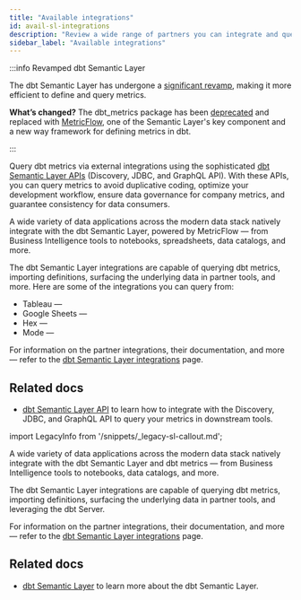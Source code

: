```yaml
---
title: "Available integrations"
id: avail-sl-integrations
description: "Review a wide range of partners you can integrate and query with the dbt Semantic Layer."
sidebar_label: "Available integrations"
---
```


<VersionBlock firstVersion="1.6">

:::info Revamped dbt Semantic Layer

The dbt Semantic Layer has undergone a [significant revamp](https://www.getdbt.com/blog/dbt-semantic-layer-whats-next/), making it more efficient to define and query metrics.

**What’s changed?** The dbt_metrics package has been [deprecated](https://docs.getdbt.com/blog/deprecating-dbt-metrics) and replaced with [MetricFlow](/docs/build/about-metricflow?version=1.6), one of the Semantic Layer's key component and a new way framework for defining metrics in dbt.

:::

Query dbt metrics via external integrations using the sophisticated [dbt Semantic Layer APIs](/docs/use-dbt-semantic-layer/sl-api-overview) (Discovery, JDBC, and GraphQL API). With these APIs, you can query metrics to avoid duplicative coding, optimize your development workflow, ensure data governance for company metrics, and guarantee consistency for data consumers.

A wide variety of data applications across the modern data stack natively integrate with the dbt Semantic Layer, powered by MetricFlow &mdash; from Business Intelligence tools to notebooks, spreadsheets, data catalogs, and more.

The dbt Semantic Layer integrations are capable of querying dbt metrics, importing definitions, surfacing the underlying data in partner tools, and more. Here are some of the integrations you can query from:

- Tableau &mdash; 
- Google Sheets &mdash;
- Hex &mdash;
- Mode &mdash; 

For information on the partner integrations, their documentation, and more &mdash; refer to the [dbt Semantic Layer integrations](https://www.getdbt.com/product/semantic-layer-integrations) page.

<Lightbox src="/img/docs/dbt-cloud/semantic-layer/sl_architecture.png" title="dbt Semantic Layer architecture" />


## Related docs

- [dbt Semantic Layer API](/docs/use-dbt-semantic-layer/sl-api-overview) to learn how to integrate with the Discovery, JDBC, and GraphQL API to query your metrics in downstream tools.

</VersionBlock>

<VersionBlock lastVersion="1.5">

import LegacyInfo from '/snippets/_legacy-sl-callout.md';

<LegacyInfo />

A wide variety of data applications across the modern data stack natively integrate with the dbt Semantic Layer and dbt metrics &mdash; from Business Intelligence tools to notebooks, data catalogs, and more.

The dbt Semantic Layer integrations are capable of querying dbt metrics, importing definitions, surfacing the underlying data in partner tools, and leveraging the dbt Server. 

For information on the partner integrations, their documentation, and more &mdash; refer to the [dbt Semantic Layer integrations](https://www.getdbt.com/product/semantic-layer-integrations) page.

<Lightbox src="/img/docs/dbt-cloud/semantic-layer/sl_architecture.png" title="dbt Semantic Layer architecture" />


## Related docs

- [dbt Semantic Layer](/docs/use-dbt-semantic-layer/dbt-sl) to learn more about the dbt Semantic Layer.

</VersionBlock>
